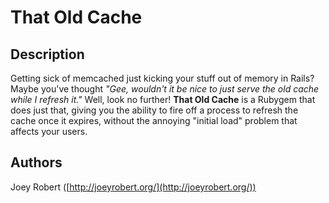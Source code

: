 That Old Cache
==============

Description
-----------

Getting sick of memcached just kicking your stuff out of memory in Rails? Maybe you've thought
*"Gee, wouldn't it be nice to just serve the old cache while I refresh it."* Well, look no
further! **That Old Cache** is a Rubygem that does just that, giving you the ability to fire
off a process to refresh the cache once it expires, without the annoying "initial load" problem
that affects your users.

Authors
-------

Joey Robert ([http://joeyrobert.org/](http://joeyrobert.org/))
